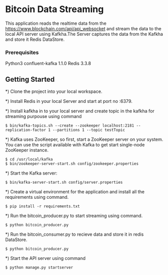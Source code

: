# Bitcoin Data Streaming


This application reads the realtime data from the https://www.blockchain.com/api/api_websocket and stream the data to the local API server using Kafkha.The Server captures the data from the Kafkha and store it Redis DataStore.


### Prerequisites

Python3
confluent-kafka 1.1.0
Redis 3.3.8


## Getting Started

*) Clone the project into your local workspace.


*) Install Redis in your local Server and start at port no :6379.

*) Install kafkha in to your local server and create topic in the kafkha for streaming purpouse using command

    $ bin/kafka-topics.sh --create --zookeeper localhost:2181 --replication-factor 1 --partitions 1 --topic testTopic

*) Kafka uses ZooKeeper, so first, start a ZooKeeper server on your system. You can use the script available with Kafka to get start single-node ZooKeeper instance.

    $ cd /usr/local/kafka
    $ bin/zookeeper-server-start.sh config/zookeeper.properties

*) Start the Kafka server:

    $ bin/kafka-server-start.sh config/server.properties
    
*) Create a virtual environment for the application and install all the requirements using command.

    $ pip install -r requirements.txt 

*) Run the bitcoin_producer.py to start streaming using command.

    $ python bitcoin_producer.py

*) Run the bitcoin_consumer.py to recieve data and store it in redis DataStore.


    $ python bitcoin_producer.py

*) Start the API server using command

    $ python manage.py startserver

